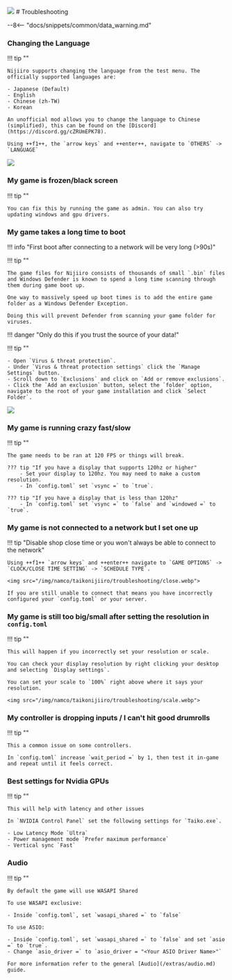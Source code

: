 <img class="header-logo" src="/img/namco/taikonijiiro/logo.webp">
# Troubleshooting

--8<-- "docs/snippets/common/data_warning.md"

### Changing the Language

!!! tip ""

    Nijiiro supports changing the language from the test menu. The officially supported languages are:

    - Japanese (Default)                                                                   
    - English                                                                           
    - Chinese (zh-TW)                                                                   
    - Korean                 
    
    An unofficial mod allows you to change the language to Chinese (simplified), this can be found on the [Discord](https://discord.gg/cZRUmEPK78).
     
    Using ++f1++, the `arrow keys` and ++enter++, navigate to `OTHERS` -> `LANGUAGE`

<img src="/img/namco/taikonijiiro/troubleshooting/lang.webp">

### My game is frozen/black screen

!!! tip ""

    You can fix this by running the game as admin. You can also try updating windows and gpu drivers.

### My game takes a long time to boot

!!! info "First boot after connecting to a network will be very long (>90s)"

!!! tip ""

    The game files for Nijiiro consists of thousands of small `.bin` files and Windows Defender is known to spend a long time scanning through them during game boot up.

    One way to massively speed up boot times is to add the entire game folder as a Windows Defender Exception.

    Doing this will prevent Defender from scanning your game folder for viruses.

!!! danger "Only do this if you trust the source of your data!"

!!! tip ""

    - Open `Virus & threat protection`.  
    - Under `Virus & threat protection settings` click the `Manage Settings` button.  
    - Scroll down to `Exclusions` and click on `Add or remove exclusions`.  
    - Click the `Add an exclusion` button, select the `folder` option, navigate to the root of your game installation and click `Select Folder`.

<img src="/img/namco/taikonijiiro/troubleshooting/defender.webp">

### My game is running crazy fast/slow

!!! tip ""

    The game needs to be ran at 120 FPS or things will break.
    
    ??? tip "If you have a display that supports 120hz or higher"                           
        - Set your display to 120hz. You may need to make a custom resolution.                                                                              
        - In `config.toml` set `vsync =` to `true`.  
     
    ??? tip "If you have a display that is less than 120hz"                                                   
        - In `config.toml` set `vsync =` to `false` and `windowed =` to `true`.                                                                        

### My game is not connected to a network but I set one up

!!! tip "Disable shop close time or you won't always be able to connect to the network"

    Using ++f1++ `arrow keys` and ++enter++ navigate to `GAME OPTIONS` -> `CLOCK/CLOSE TIME SETTING` -> `SCHEDULE TYPE`.

    <img src="/img/namco/taikonijiiro/troubleshooting/close.webp">

    If you are still unable to connect that means you have incorrectly configured your `config.toml` or your server.

### My game is still too big/small after setting the resolution in `config.toml`

!!! tip ""

    This will happen if you incorrectly set your resolution or scale.

    You can check your display resolution by right clicking your desktop and selecting `Display settings`.

    You can set your scale to `100%` right above where it says your resolution.

    <img src="/img/namco/taikonijiiro/troubleshooting/scale.webp">

### My controller is dropping inputs / I can't hit good drumrolls

!!! tip ""

    This a common issue on some controllers.

    In `config.toml` increase `wait_period =` by 1, then test it in-game and repeat until it feels correct.

### Best settings for Nvidia GPUs

!!! tip ""

    This will help with latency and other issues
    
    In `NVIDIA Control Panel` set the following settings for `Taiko.exe`.    

    - Low Latency Mode `Ultra`                                                                                      
    - Power management mode `Prefer maximum performance`                                         
    - Vertical sync `Fast`                                                  

### Audio

!!! tip ""

    By default the game will use WASAPI Shared
    
    To use WASAPI exclusive:

    - Inside `config.toml`, set `wasapi_shared =` to `false`                             

    To use ASIO:

    - Inside `config.toml`, set `wasapi_shared =` to `false` and set `asio =` to `true`.
    - Change `asio_driver =` to `asio_driver = "<Your ASIO Driver Name>"`

    For more information refer to the general [Audio](/extras/audio.md) guide.